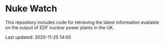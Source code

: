 # Nuke Watch

This repository includes code for retrieving the latest information available on the output of EDF nuclear power plants in the UK.

Last updated: 2020-11-25 14:05